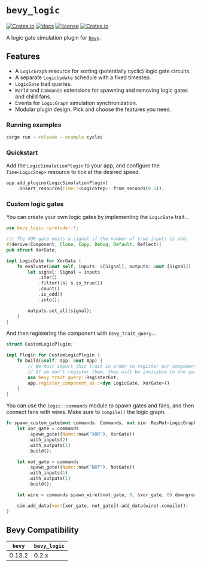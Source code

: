 # `bevy_logic`

[![Crates.io](https://img.shields.io/crates/v/bevy_logic)](https://crates.io/crates/bevy_logic)
[![docs](https://docs.rs/bevy_logic/badge.svg)](https://docs.rs/bevy_logic/)
[![license](https://img.shields.io/badge/license-MIT-blue.svg)](https://github.com/cuppachino/bevy_logic/blob/main/LICENSE)
[![Crates.io](https://img.shields.io/crates/d/bevy_logic)](https://crates.io/crates/bevy_logic)

A logic gate simulation plugin for [`bevy`](https://bevyengine.org/).

## Features

- A `LogicGraph` resource for sorting (potentially cyclic) logic gate circuits.
- A separate `LogicUpdate` schedule with a fixed timestep.
- `LogicGate` trait queries.
- `World` and `Commands` extensions for spawning and removing logic gates and child fans.
- Events for `LogicGraph` simulation synchronization.
- Modular plugin design. Pick and choose the features you need.

### Running examples

```cmd
cargo run --release --example cycles
```

### Quickstart

Add the `LogicSimulationPlugin` to your app, and configure the `Time<LogicStep>` resource
to tick at the desired speed.

```rust
app.add_plugins(LogicSimulationPlugin)
    .insert_resource(Time::<LogicStep>::from_seconds(0.5));
```

### Custom logic gates

You can create your own logic gates by implementing the `LogicGate` trait...

```rust
use bevy_logic::prelude::*;

/// The XOR gate emits a signal if the number of true inputs is odd.
#[derive(Component, Clone, Copy, Debug, Default, Reflect)]
pub struct XorGate;

impl LogicGate for XorGate {
    fn evaluate(&mut self, inputs: &[Signal], outputs: &mut [Signal]) {
        let signal: Signal = inputs
            .iter()
            .filter(|s| s.is_true())
            .count()
            .is_odd()
            .into();

        outputs.set_all(signal);
    }
}
```

And then registering the component with `bevy_trait_query`...

```rust
struct CustomLogicPlugin;

impl Plugin for CustomLogicPlugin {
    fn build(&self, app: &mut App) {
        // We must import this trait in order to register our components.
        // If we don't register them, they will be invisible to the game engine.
        use bevy_trait_query::RegisterExt;
        app.register_component_as::<dyn LogicGate, XorGate>()
    }
}
```

You can use the `logic::commands` module to spawn gates and fans,
and then connect fans with wires. Make sure to `compile()` the logic graph.

```rust
fn spawn_custom_gate(mut commands: Commands, mut sim: ResMut<LogicGraph>) {
    let xor_gate = commands
        .spawn_gate((Name::new("XOR"), XorGate))
        .with_inputs(2)
        .with_outputs(1)
        .build();

    let not_gate = commands
        .spawn_gate((Name::new("NOT"), NotGate))
        .with_inputs(1)
        .with_outputs(1)
        .build();

    let wire = commands.spawn_wire(&not_gate, 0, &xor_gate, 0).downgrade();

    sim.add_data(vec![xor_gate, not_gate]).add_data(wire).compile();
}
```

## Bevy Compatibility

| `bevy` | `bevy_logic` |
| ------ | ------------ |
| 0.13.2 | 0.2.x        |
